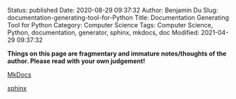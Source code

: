 Status: published
Date: 2020-08-29 09:37:32
Author: Benjamin Du
Slug: documentation-generating-tool-for-Python
Title: Documentation Generating Tool for Python
Category: Computer Science
Tags: Computer Science, Python, documentation, generator, sphinx, mkdocs, doc
Modified: 2021-04-29 09:37:32

**Things on this page are fragmentary and immature notes/thoughts of the author. Please read with your own judgement!**

[MkDocs](https://www.mkdocs.org/)

[sphinx](http://www.legendu.net/misc/blog/write-documentation-for-python-packages-using-sphinx/)